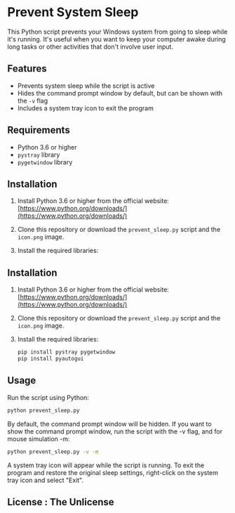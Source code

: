# Prevent System Sleep

This Python script prevents your Windows system from going to sleep while it's running. It's useful when you want to keep your computer awake during long tasks or other activities that don't involve user input.

## Features

- Prevents system sleep while the script is active
- Hides the command prompt window by default, but can be shown with the `-v` flag
- Includes a system tray icon to exit the program

## Requirements

- Python 3.6 or higher
- `pystray` library
- `pygetwindow` library

## Installation

1. Install Python 3.6 or higher from the official website: [https://www.python.org/downloads/](https://www.python.org/downloads/)

2. Clone this repository or download the `prevent_sleep.py` script and the `icon.png` image.

3. Install the required libraries:

## Installation

1. Install Python 3.6 or higher from the official website: [https://www.python.org/downloads/](https://www.python.org/downloads/)

2. Clone this repository or download the `prevent_sleep.py` script and the `icon.png` image.

3. Install the required libraries:

    ```bash
    pip install pystray pygetwindow
    pip install pyautogui
    ```

## Usage

Run the script using Python:

```bash
python prevent_sleep.py
```
By default, the command prompt window will be hidden. If you want to show the command prompt window, run the script with the -v flag, and for mouse simulation -m:

```bash
python prevent_sleep.py -v -m 
```

A system tray icon will appear while the script is running. To exit the program and restore the original sleep settings, right-click on the system tray icon and select "Exit".

## License : The Unlicense
